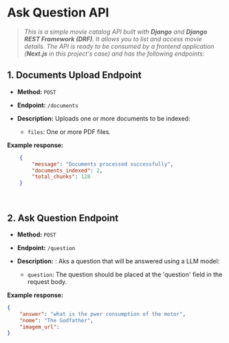 
# Ask Question API

> *This is a simple movie catalog API built with **Django** and **Django REST Framework (DRF)**.*
> *It allows you to list and access movie details. The API is ready to be consumed by a frontend application*
> *(**Next.js** in this project's case) and has the following endpoints:*

## 1. Documents Upload Endpoint

- **Method:** `POST`
- **Endpoint:** `/documents`
- **Description:** Uploads one or more documents to be indexed:

  - `files`: One or more PDF files.

**Example response:**

```json
    {
        "message": "Documents processed successfully",
        "documents_indexed": 2,
        "total_chunks": 128
    } 
```

<br>

## 2. Ask Question Endpoint

- **Method:** `POST`
- **Endpoint:** `/question`
- **Description:** : Aks a question that will be answered using a LLM model:

     - `question`: The question should be placed at the 'question' field in the request body.

**Example response:**

```json
{
    "answer": "what is the pwer consumption of the motor",
    "nome": "The Godfather",
    "imagem_url": 
}
```
